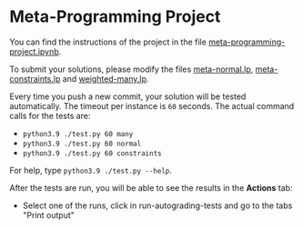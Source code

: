 # Meta-Programming Project

You can find the instructions of the project in the file [meta-programming-project.ipynb](meta-programming-project.ipynb).

To submit your solutions, please modify the files [meta-normal.lp](./meta-normal.lp), [meta-constraints.lp](./meta-constraints.lp) and [weighted-many.lp](./weighted-many.lp).

Every time you push a new commit, your solution will be tested automatically.
The timeout per instance is `60` seconds.
The actual command calls for the tests are:
* ``python3.9 ./test.py 60 many``
* ``python3.9 ./test.py 60 normal``
* ``python3.9 ./test.py 60 constraints``

For help, type `python3.9 ./test.py --help`.

After the tests are run, you will be able to see the results in the **Actions** tab:
* Select one of the runs, click in run-autograding-tests and go to the tabs "Print output"
